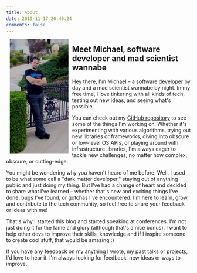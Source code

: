 ```yaml
---
title: About
date: 2019-11-17 20:40:24
comments: false
---
```

<img align="left" style="margin-right:10px; margin-left:10px;" width="160" src="me_large.jpg" />

## Meet Michael, software developer and mad scientist wannabe

Hey there, I'm Michael – a software developer by day and a mad scientist wannabe by night. In my free time, I love tinkering with all kinds of tech, testing out new ideas, and seeing what's possible.

You can check out my [GitHub repository](https://github.com/myarichuk) to see some of the things I'm working on. Whether it's experimenting with various algorithms, trying out new libraries or frameworks, diving into obscure or low-level OS APIs, or playing around with infrastructure libraries, I'm always eager to tackle new challenges, no matter how complex, obscure, or cutting-edge.

You might be wondering why you haven't heard of me before. Well, I used to be what some call a "dark matter developer," staying out of anything public and just doing my thing. But I've had a change of heart and decided to share what I've learned – whether that's new and exciting things I've done, bugs I've found, or gotchas I've encountered. I'm here to learn, grow, and contribute to the tech community, so feel free to share your feedback or ideas with me!

That's why I started this blog and started speaking at conferences. I'm not just doing it for the fame and glory (although that's a nice bonus). I want to help other devs to improve their skills, knowledge and if I inspire someone to create cool stuff, that would be amazing :)

If you have any feedback on my anything I wrote, my past talks or projects, I'd love to hear it. I'm always looking for feedback, new ideas or ways to improve.
